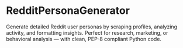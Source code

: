 # RedditPersonaGenerator
Generate detailed Reddit user personas by scraping profiles, analyzing activity, and formatting insights. Perfect for research, marketing, or behavioral analysis — with clean, PEP-8 compliant Python code.
